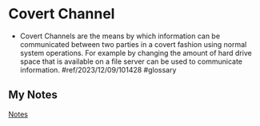 # Covert Channel
- Covert Channels are the means by which information can be communicated between two parties in a covert fashion using normal system operations. For example by changing the amount of hard drive space that is available on a file server can be used to communicate information. #ref/2023/12/09/101428 #glossary 
## My Notes
[Notes](mynotes/covert-channel-notes.md)
